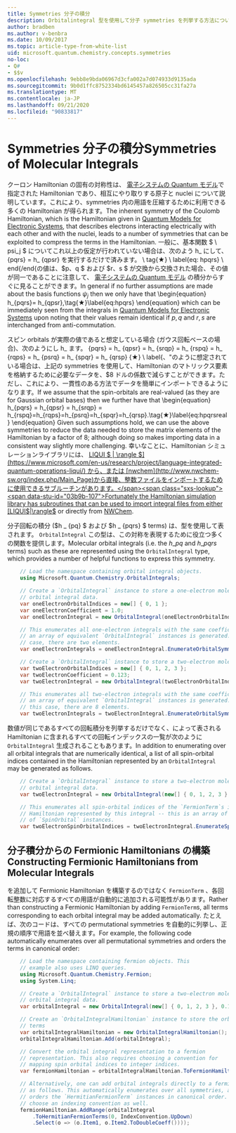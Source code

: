 ```yaml
---
title: Symmetries 分子の積分
description: Orbitalintegral 型を使用して分子 symmetries を列挙する方法について説明し Q# ます。
author: bradben
ms.author: v-benbra
ms.date: 10/09/2017
ms.topic: article-type-from-white-list
uid: microsoft.quantum.chemistry.concepts.symmetries
no-loc:
- Q#
- $$v
ms.openlocfilehash: 9ebb8e9bda06967d3cfa002a7d074933d9135ada
ms.sourcegitcommit: 9b0d1ffc8752334bd6145457a826505cc31fa27a
ms.translationtype: MT
ms.contentlocale: ja-JP
ms.lasthandoff: 09/21/2020
ms.locfileid: "90833817"
---
```

# <a name="symmetries-of-molecular-integrals"></a><span data-ttu-id="03b9b-103">Symmetries 分子の積分</span><span class="sxs-lookup"><span data-stu-id="03b9b-103">Symmetries of Molecular Integrals</span></span>

<span data-ttu-id="03b9b-104">クーロン Hamiltonian の固有の対称性は、 [電子システムの Quantum モデル](xref:microsoft.quantum.chemistry.concepts.quantummodels)で指定された Hamiltonian であり、相互にやり取りする原子と nuclei について説明しています。これにより、symmetries 内の用語を圧縮するために利用できる多くの Hamiltonian が得られます。</span><span class="sxs-lookup"><span data-stu-id="03b9b-104">The inherent symmetry of the Coulomb Hamiltonian, which is the Hamiltonian given in [Quantum Models for Electronic Systems](xref:microsoft.quantum.chemistry.concepts.quantummodels), that describes electrons interacting electrically with each other and with the nuclei, leads to a number of symmetries that can be exploited to compress the terms in the Hamiltonian.</span></span>
<span data-ttu-id="03b9b-105">一般に、基本関数 $ \ psi_j $ についてこれ以上の仮定が行われていない場合は、次のよう h_ にして、{pqrs} = h_ {qpsr} を実行するだけで済みます。 \ tag{★} \ label{eq: hpqrs} \ end{/end{の値は、$p、q $ および $r、s $ が交換から交換された場合、その値が同一であることに注意して、 [電子システムの Quantum モデル](xref:microsoft.quantum.chemistry.concepts.quantummodels) の積分からすぐに見ることができます。</span><span class="sxs-lookup"><span data-stu-id="03b9b-105">In general if no further assumptions are made about the basis functions $\psi_j$ then we only have that \begin{equation} h_{pqrs}= h_{qpsr},\tag{★}\label{eq:hpqrs} \end{equation} which can be immediately seen from the integrals in [Quantum Models for Electronic Systems](xref:microsoft.quantum.chemistry.concepts.quantummodels) upon noting that their values remain identical if $p,q$ and $r,s$ are interchanged from anti-commutation.</span></span>

<span data-ttu-id="03b9b-106">スピン orbitals が実際の値であると想定している場合 (ガウス回転ベースの場合)、次のようにし h_ ます。 {pqrs} = h_ {qpsr} = h_ {srqp} = h_ {rspq} = h_ {rqps} = h_ {psrq} = h_ {spqr} = h_ {qrsp} {★} \ label{、"のように想定されている場合は、上記の symmetries を使用して、Hamiltonian のマトリックス要素を格納するために必要なデータを、$8 ドルの係数で減らすことができます。ただし、これにより、一貫性のある方法でデータを簡単にインポートできるようになります。</span><span class="sxs-lookup"><span data-stu-id="03b9b-106">If we assume that the spin-orbitals are real-valued (as they are for Gaussian orbital bases) then we further have that \begin{equation} h_{pqrs} = h_{qpsr} = h_{srqp} = h_{rspq}=h_{rqps}=h_{psrq}=h_{spqr}=h_{qrsp}.\tag{★}\label{eq:hpqrsreal} \end{equation} Given such assumptions hold, we can use the above symmetries to reduce the data needed to store the matrix elements of the Hamiltonian by a factor of $8$; although doing so makes importing data in a consistent way slightly more challenging.</span></span>
<span data-ttu-id="03b9b-107">幸いなことに、Hamiltonian シミュレーションライブラリには、 [LIQUI $ | \rangle $](https://www.microsoft.com/en-us/research/project/language-integrated-quantum-operations-liqui/) から、または [nwchem](http://www.nwchem-sw.org/index.php/Main_Page)から直接、整数ファイルをインポートするために使用できるサブルーチンがあります。</span><span class="sxs-lookup"><span data-stu-id="03b9b-107">Fortunately the Hamiltonian simulation library has subroutines that can be used to import integral files from either [LIQUI$|\rangle$](https://www.microsoft.com/en-us/research/project/language-integrated-quantum-operations-liqui/) or directly from [NWChem](http://www.nwchem-sw.org/index.php/Main_Page).</span></span>

<span data-ttu-id="03b9b-108">分子回転の積分 ($h \_ {pq} $ および $h \_ {pqrs} $ terms) は、型を使用して表されます。 `OrbitalIntegral` この型は、この対称を表現するために役立つ多くの関数を提供します。</span><span class="sxs-lookup"><span data-stu-id="03b9b-108">Molecular orbital integrals (i.e. the $h\_{pq}$ and $h\_{pqrs}$ terms) such as these are represented using the `OrbitalIntegral` type, which provides a number of helpful functions to express this symmetry.</span></span>
```csharp
    // Load the namespace containing orbital integral objects.
    using Microsoft.Quantum.Chemistry.OrbitalIntegrals;

    // Create a `OrbitalIntegral` instance to store a one-electron molecular 
    // orbital integral data.
    var oneElectronOrbitalIndices = new[] { 0, 1 };
    var oneElectronCoefficient = 1.0;
    var oneElectronIntegral = new OrbitalIntegral(oneElectronOrbitalIndices, oneElectronCoefficient);

    // This enumerates all one-electron integrals with the same coefficient --
    // an array of equivalent `OrbitalIntegral` instances is generated. In this
    // case, there are two elements.
    var oneElectronIntegrals = oneElectronIntegral.EnumerateOrbitalSymmetries();

    // Create a `OrbitalIntegral` instance to store a two-electron molecular orbital integral data.
    var twoElectronOrbitalIndices = new[] { 0, 1, 2, 3 };
    var twoElectronCoefficient = 0.123;
    var twoElectronIntegral = new OrbitalIntegral(twoElectronOrbitalIndices, twoElectronCoefficient);

    // This enumerates all two-electron integrals with the same coefficient -- 
    // an array of equivalent `OrbitalIntegral` instances is generated. In 
    // this case, there are 8 elements.
    var twoElectronIntegrals = twoElectronIntegral.EnumerateOrbitalSymmetries();
```

<span data-ttu-id="03b9b-109">数値が同じであるすべての回転積分を列挙するだけでなく、によって表される Hamiltonian に含まれるすべての回転インデックスの一覧が次のように `OrbitalIntegral` 生成されることもあります。</span><span class="sxs-lookup"><span data-stu-id="03b9b-109">In addition to enumerating over all orbital integrals that are numerically identical, a list of all spin-orbital indices contained in the Hamiltonian represented by an `OrbitalIntegral` may be generated as follows.</span></span>
```csharp
    // Create a `OrbitalIntegral` instance to store a two-electron molecular
    // orbital integral data.
    var twoElectronIntegral = new OrbitalIntegral(new[] { 0, 1, 2, 3 }, 0.123);

    // This enumerates all spin-orbital indices of the `FermionTerm`s in the 
    // Hamiltonian represented by this integral -- this is an array of array 
    // of `SpinOrbital` instances.
    var twoElectronSpinOrbitalIndices = twoElectronIntegral.EnumerateSpinOrbitals();
```
## <a name="constructing-fermionic-hamiltonians-from-molecular-integrals"></a><span data-ttu-id="03b9b-110">分子積分からの Fermionic Hamiltonians の構築</span><span class="sxs-lookup"><span data-stu-id="03b9b-110">Constructing Fermionic Hamiltonians from Molecular Integrals</span></span>

<span data-ttu-id="03b9b-111">を追加して Fermionic Hamiltonian を構築するのではなく `FermionTerm` 、各回転整数に対応するすべての用語が自動的に追加される可能性があります。</span><span class="sxs-lookup"><span data-stu-id="03b9b-111">Rather than constructing a Fermionic Hamiltonian by adding `FermionTerm`s, all terms corresponding to each orbital integral may be added automatically.</span></span>
<span data-ttu-id="03b9b-112">たとえば、次のコードは、すべての permutational symmetries を自動的に列挙し、正規の順序で用語を並べ替えます。</span><span class="sxs-lookup"><span data-stu-id="03b9b-112">For example, the following code automatically enumerates over all permutational symmetries and orders the terms in canonical order:</span></span> 
```csharp
    // Load the namespace containing fermion objects. This
    // example also uses LINQ queries.
    using Microsoft.Quantum.Chemistry.Fermion;
    using System.Linq;

    // Create a `OrbitalIntegral` instance to store a two-electron molecular 
    // orbital integral data.
    var orbitalIntegral = new OrbitalIntegral(new[] { 0, 1, 2, 3 }, 0.123);

    // Create an `OrbitalIntegralHamiltonian` instance to store the orbital integral
    // terms
    var orbitalIntegralHamiltonian = new OrbitalIntegralHamiltonian();
    orbitalIntegralHamiltonian.Add(orbitalIntegral);

    // Convert the orbital integral representation to a fermion
    // representation. This also requires choosing a convention for 
    // mapping spin orbital indices to integer indices.
    var fermionHamiltonian = orbitalIntegralHamiltonian.ToFermionHamiltonian(IndexConvention.UpDown);

    // Alternatively, one can add orbital integrals directly to a fermion Hamiltonian
    // as follows. This automatically enumerates over all symmetries, and then
    // orders the `HermitianFermionTerm` instances in canonical order. We will need to
    // choose an indexing convention as well.
    fermionHamiltonian.AddRange(orbitalIntegral
        .ToHermitianFermionTerms(0, IndexConvention.UpDown)
        .Select(o => (o.Item1, o.Item2.ToDoubleCoeff())));
```
